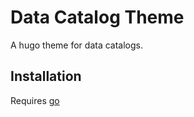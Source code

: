 # Data Catalog Theme

A hugo theme for data catalogs.

## Installation

Requires [go](https://go.dev/dl/)
